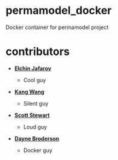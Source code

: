 # permamodel_docker
Docker container for permamodel project

# contributors
* **[Elchin Jafarov](https://github.com/Elchin)**

  * Cool guy

* **[Kang Wang](https://github.com/wk1984)**

  * Silent guy

* **[Scott Stewart](https://github.com/sc0tts)**

  * Loud guy

* **[Dayne Broderson](https://github.com/dayne)**

  * Docker guy

